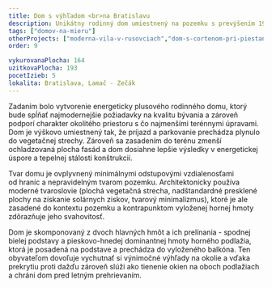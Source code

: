 ```yaml
---
title: Dom s výhľadom <br>na Bratislavu
description: Unikátny rodinný dom umiestnený na pozemku s prevýšením 19 metrov. Pre klienta bol vytvorený návrh v pasívnom štandarde, ktorý sa následne doplnením fotovoltaiky na streche dostane až do plusovej energetickej bilancie v rámci ročnej prevádzky.
tags: ["domov-na-mieru"]
otherProjects: ["moderna-vila-v-rusovciach","dom-s-cortenom-pri-piestanoch","dom-s-otvorenym-krovom"]
order: 9

vykurovanaPlocha: 164
uzitkovaPlocha: 193
pocetIzieb: 5
lokalita: Bratislava, Lamač - Zečák
---
```


Zadaním bolo vytvorenie energeticky plusového rodinného domu, ktorý bude spĺňať najmodernejšie požiadavky na kvalitu bývania a zároveň podporí charakter okolitého priestoru s čo najmenšími terénnymi úpravami. Dom je výškovo umiestnený tak, že príjazd a parkovanie prechádza plynulo do vegetačnej strechy. Zároveň sa zasadením do terénu zmenší ochladzovaná plocha fasád a dom dosiahne lepšie výsledky v energetickej úspore a tepelnej stálosti konštrukcií.

Tvar domu je ovplyvnený minimálnymi odstupovými vzdialenosťami od hraníc a nepravidelným tvarom pozemku. Architektonicky používa moderné tvaroslovie (plochá vegetačná strecha, nadštandardné presklené plochy na získanie solárnych ziskov, tvarový minimalizmus), ktoré je ale zasadené do kontextu pozemku a kontrapunktom vyloženej hornej hmoty zdôrazňuje jeho svahovitosť.

Dom je skomponovaný z dvoch hlavných hmôt a ich prelínania - spodnej bielej podstavy a pieskovo-hnedej dominantnej hmoty horného podlažia, ktorá je posadená na podstave a prechádza do vyloženého balkóna. Ten obyvateľom dovoľuje vychutnať si výnimočné výhľady na okolie a vďaka prekrytiu proti dažďu zároveň slúži ako tienenie okien na oboch podlažiach a chráni dom pred letným prehrievaním.


